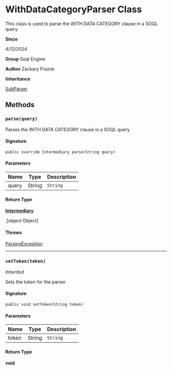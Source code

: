 # WithDataCategoryParser Class

This class is used to parse the WITH DATA CATEGORY clause in a SOQL query

**Since** 

4/12/2024

**Group** Soql Engine

**Author** Zackary Frazier

**Inheritance**

[SubParser](SubParser.md)

## Methods
### `parse(query)`

Parses the WITH DATA CATEGORY clause in a SOQL query

#### Signature
```apex
public override Intermediary parse(String query)
```

#### Parameters
| Name | Type | Description |
|------|------|-------------|
| query | String | `String` |

#### Return Type
**[Intermediary](Intermediary.md)**

,[object Object]

#### Throws
[ParsingException](../exceptions/ParsingException.md): 

---

### `setToken(token)`

*Inherited*

Sets the token for the parser

#### Signature
```apex
public void setToken(String token)
```

#### Parameters
| Name | Type | Description |
|------|------|-------------|
| token | String | `String` |

#### Return Type
**void**